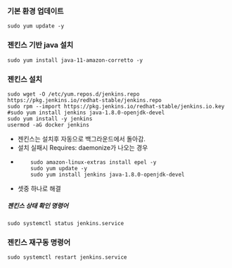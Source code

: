 ### 기본 환경 업데이트
```
sudo yum update -y
```
### 젠킨스 기반 java 설치
```
sudo yum install java-11-amazon-corretto -y
```
### 젠킨스 설치
```
sudo wget -O /etc/yum.repos.d/jenkins.repo https://pkg.jenkins.io/redhat-stable/jenkins.repo
sudo rpm --import https://pkg.jenkins.io/redhat-stable/jenkins.io.key
#sudo yum install jenkins java-1.8.0-openjdk-devel 
sudo yum install -y jenkins
usermod -aG docker jenkins
```
- 젠킨스는 설치후 자동으로 백그라운드에서 돌아감.
- 설치 실패시 Requires: daemonize가 나오는 경우
-	```
		sudo amazon-linux-extras install epel -y 
		sudo yum update -y 
		sudo yum install jenkins java-1.8.0-openjdk-devel 
	```
- 셋중 하나로 해결
##### 젠킨스 상태 확인 명령어
```
sudo systemctl status jenkins.service
```
### 젠킨스 재구동 명령어
```
sudo systemctl restart jenkins.service
```